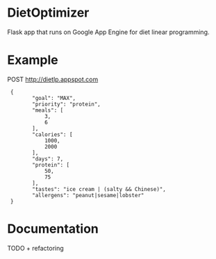 # DietOptimizer
Flask app that runs on Google App Engine for diet linear programming.

# Example

POST http://dietlp.appspot.com
```
 {
        "goal": "MAX",
        "priority": "protein",
        "meals": [
            3,
            6
        ],
        "calories": [
            1000,
            2000
        ],
        "days": 7,
        "protein": [
            50,
            75
        ],
        "tastes": "ice cream | (salty && Chinese)",
        "allergens": "peanut|sesame|lobster"
 }
 ```
 
# Documentation
TODO + refactoring
